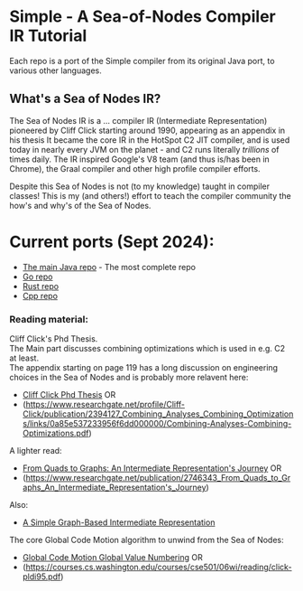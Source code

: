 # Simple - A Sea-of-Nodes Compiler IR Tutorial

Each repo is a port of the Simple compiler from its original Java port, to various other languages.

## What's a Sea of Nodes IR?

The Sea of Nodes IR is a ... compiler IR (Intermediate Representation) pioneered by Cliff Click starting around 1990, appearing as an appendix in his thesis
It became the core IR in the HotSpot C2 JIT compiler, and is used today in nearly every JVM on the planet - and C2 runs literally *trillions* of times daily.
The IR inspired Google's V8 team (and thus is/has been in Chrome), the Graal compiler and other high profile compiler efforts.

Despite this Sea of Nodes is not (to my knowledge) taught in compiler classes!
This is my (and others!) effort to teach the compiler community the how's and why's of the Sea of Nodes.

# Current ports (Sept 2024):
* [The main Java repo](https://github.com/SeaOfNodes/Simple) - The most complete repo
* [Go repo](https://github.com/SeaOfNodes/Simple-Go)
* [Rust repo](https://github.com/SeaOfNodes/Simple-Rust)
* [Cpp repo](https://github.com/SeaOfNodes/Simple-Cpp)

### Reading material:

Cliff Click's Phd Thesis.  
The Main part discusses combining optimizations which is used in e.g. C2 at least.  
The appendix starting on page 119 has a long discussion on engineering choices in the Sea of Nodes and is probably more relavent here:
* [Cliff Click Phd Thesis](https://repository.rice.edu/server/api/core/bitstreams/c5ea1ab7-e6c6-41e7-8e06-3cd5b80aeccd/content)  OR
* (https://www.researchgate.net/profile/Cliff-Click/publication/2394127_Combining_Analyses_Combining_Optimizations/links/0a85e537233956f6dd000000/Combining-Analyses-Combining-Optimizations.pdf)

A lighter read: 
* [From Quads to Graphs: An Intermediate Representation's Journey](http://softlib.rice.edu/pub/CRPC-TRs/reports/CRPC-TR93366-S.pdf)  OR
* (https://www.researchgate.net/publication/2746343_From_Quads_to_Graphs_An_Intermediate_Representation's_Journey)

Also:  
* [A Simple Graph-Based Intermediate Representation](https://www.oracle.com/technetwork/java/javase/tech/c2-ir95-150110.pdf)

The core Global Code Motion algorithm to unwind from the Sea of Nodes:
* [Global Code Motion Global Value Numbering](https://dl.acm.org/doi/10.1145/207110.207154)  OR
* (https://courses.cs.washington.edu/courses/cse501/06wi/reading/click-pldi95.pdf)
